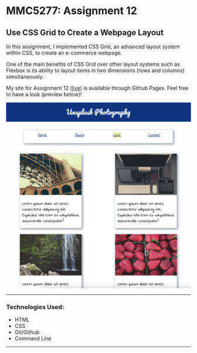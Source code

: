 # MMC5277: Assignment 12
## Use CSS Grid to Create a Webpage Layout

In this assignment, I implemented CSS Grid, an advanced layout system within CSS, to create an e-commerce webpage.

One of the main benefits of CSS Grid over other layout systems such as Flexbox is its ability to layout items in two dimensions (rows and columns) simultaneously. 

My site for Assignment 12 ([live](https://zacharywilkerson.github.io/m12-hw12-wilkerson-zachary/)) is available through Github Pages. Feel free to have a look (preview below)!

![Assignment 12 Preview](/images/assignment12_preview.png "Assignment 12 Preview")

___
### **Technologies Used:**
- HTML
- CSS
- Git/Github
- Command Line
___